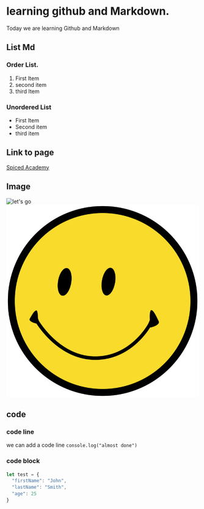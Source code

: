 # learning github and Markdown.

Today we are learning Github and Markdown

## List Md

### Order List.
1. First Item
2. second item
3. third Item

### Unordered List
- First Item
- Second item
- third item

## Link to page
[Spiced Academy](https://www.spicedacademy.com)

## Image

![let's go](https://avatars.githubusercontent.com/u/112938202?s=200&v=4)
![second image](./SNice.svg.png)

## code
### code line
we can add a code line `console.log("almost done")`

### code block
```js
let test = {
  "firstName": "John",
  "lastName": "Smith",
  "age": 25
}
```
